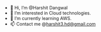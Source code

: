 - 👋 Hi, I’m @Harshit Dangwal
- 👀 I’m interested in Cloud technologies.
- 🌱 I’m currently learning AWS.
- 📫 Contact me @harshit3.hd@gmail.com

<!---
Harryrock3/Harryrock3 is a ✨ special ✨ repository because its `README.md` (this file) appears on your GitHub profile.
You can click the Preview link to take a look at your changes.
--->
